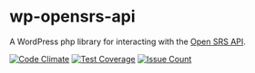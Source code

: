 # wp-opensrs-api

A WordPress php library for interacting with the [Open SRS API](http://api.opensrs.com/docs).

[![Code Climate](https://codeclimate.com/repos/57d6e5e1a2e25d6fdd002eb6/badges/685b139d640497d23977/gpa.svg)](https://codeclimate.com/repos/57d6e5e1a2e25d6fdd002eb6/feed)
[![Test Coverage](https://codeclimate.com/repos/57d6e5e1a2e25d6fdd002eb6/badges/685b139d640497d23977/coverage.svg)](https://codeclimate.com/repos/57d6e5e1a2e25d6fdd002eb6/coverage)
[![Issue Count](https://codeclimate.com/repos/57d6e5e1a2e25d6fdd002eb6/badges/685b139d640497d23977/issue_count.svg)](https://codeclimate.com/repos/57d6e5e1a2e25d6fdd002eb6/feed)
